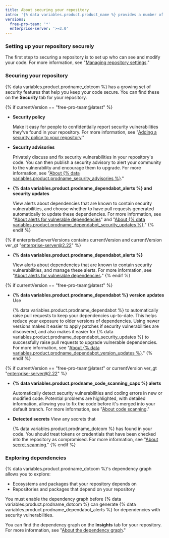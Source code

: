 ```yaml
---
title: About securing your repository
intro: '{% data variables.product.product_name %} provides a number of ways that you can help keep your repository secure.'
versions:
  free-pro-team: '*'
  enterprise-server: '>=3.0'
---
```


### Setting up your repository securely

The first step to securing a repository is to set up who can see and modify your code. For more information, see "[Managing repository settings](/github/administering-a-repository/managing-repository-settings)."

### Securing your repository

{% data variables.product.prodname_dotcom %} has a growing set of security features that help you keep your code secure. You can find these on the **Security** tab for your repository.

{% if currentVersion == "free-pro-team@latest" %}
- **Security policy**

  Make it easy for people to confidentially report security vulnerabilities they've found in your repository. For more information, see "[Adding a security policy to your repository](/github/managing-security-vulnerabilities/adding-a-security-policy-to-your-repository)."

- **Security advisories**

  Privately discuss and fix security vulnerabilities in your repository's code. You can then publish a security advisory to alert your community to the vulnerability and encourage them to upgrade. For more information, see "[About {% data variables.product.prodname_security_advisories %}](/github/managing-security-vulnerabilities/about-github-security-advisories)."

- **{% data variables.product.prodname_dependabot_alerts %} and security updates**

  View alerts about dependencies that are known to contain security vulnerabilities, and choose whether to have pull requests generated automatically to update these dependencies. For more information, see "[About alerts for vulnerable dependencies](/github/managing-security-vulnerabilities/about-alerts-for-vulnerable-dependencies)" and "[About {% data variables.product.prodname_dependabot_security_updates %}](/github/managing-security-vulnerabilities/about-dependabot-security-updates)."
 {% endif %}

{% if enterpriseServerVersions contains currentVersion and currentVersion ver_gt "enterprise-server@2.22" %}
- **{% data variables.product.prodname_dependabot_alerts %}**

  View alerts about dependencies that are known to contain security vulnerabilities, and manage these alerts. For more information, see "[About alerts for vulnerable dependencies](/github/managing-security-vulnerabilities/about-alerts-for-vulnerable-dependencies)."
  {% endif %}

{% if currentVersion == "free-pro-team@latest" %}
- **{% data variables.product.prodname_dependabot %} version updates**
Use

  {% data variables.product.prodname_dependabot %} to automatically raise pull requests to keep your dependencies up-to-date. This helps reduce your exposure to older versions of dependencies. Using newer versions makes it easier to apply patches if security vulnerabilities are discovered, and also makes it easier for {% data variables.product.prodname_dependabot_security_updates %} to successfully raise pull requests to upgrade vulnerable dependencies. For more information, see "[About {% data variables.product.prodname_dependabot_version_updates %}](/github/administering-a-repository/about-dependabot-version-updates)."
  {% endif %}

{% if currentVersion == "free-pro-team@latest" or currentVersion ver_gt "enterprise-server@2.22" %}

- **{% data variables.product.prodname_code_scanning_capc %} alerts**

  Automatically detect security vulnerabilities and coding errors in new or modified code. Potential problems are highlighted, with detailed information, allowing you to fix the code before it's merged into your default branch. For more information, see "[About code scanning](/github/finding-security-vulnerabilities-and-errors-in-your-code/about-code-scanning)."

- **Detected secrets**
View any secrets that

  {% data variables.product.prodname_dotcom %} has found in your code. You should treat tokens or credentials that have been checked into the repository as compromised. For more information, see "[About secret scanning](/github/administering-a-repository/about-secret-scanning)."
  {% endif %}

### Exploring dependencies
{% data variables.product.prodname_dotcom %}'s dependency graph allows you to explore:

* Ecosystems and packages that your repository depends on
* Repositories and packages that depend on your repository

You must enable the dependency graph before {% data variables.product.prodname_dotcom %} can generate {% data variables.product.prodname_dependabot_alerts %} for dependencies with security vulnerabilities.

You can find the dependency graph on the **Insights** tab for your repository. For more information, see "[About the dependency graph](/github/visualizing-repository-data-with-graphs/about-the-dependency-graph)."
